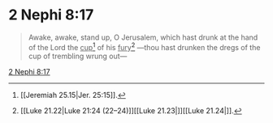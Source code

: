 # 2 Nephi 8:17

> Awake, awake, stand up, O Jerusalem, which hast drunk at the hand of the Lord the <u>cup</u>[^a] of his <u>fury</u>[^b] —thou hast drunken the dregs of the cup of trembling wrung out—

[2 Nephi 8:17](https://www.churchofjesuschrist.org/study/scriptures/bofm/2-ne/8?lang=eng&id=p17#p17)


[^a]: [[Jeremiah 25.15|Jer. 25:15]].  
[^b]: [[Luke 21.22|Luke 21:24 (22–24)]][[Luke 21.23|]][[Luke 21.24|]].  
